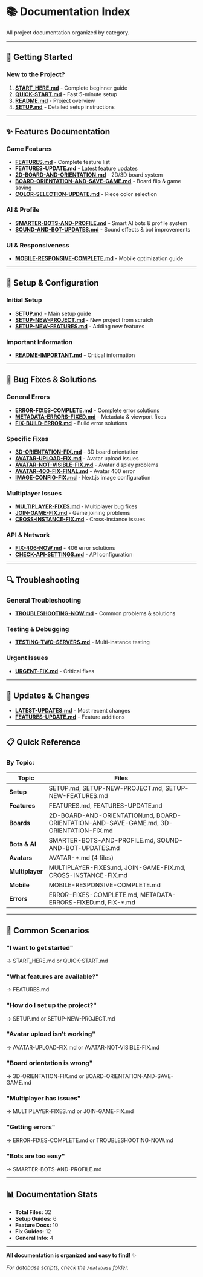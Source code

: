 # 📚 Documentation Index

All project documentation organized by category.

---

## 🚀 Getting Started

### **New to the Project?**
1. **[START_HERE.md](START_HERE.md)** - Complete beginner guide
2. **[QUICK-START.md](QUICK-START.md)** - Fast 5-minute setup
3. **[README.md](README.md)** - Project overview
4. **[SETUP.md](SETUP.md)** - Detailed setup instructions

---

## ✨ Features Documentation

### **Game Features**
- **[FEATURES.md](FEATURES.md)** - Complete feature list
- **[FEATURES-UPDATE.md](FEATURES-UPDATE.md)** - Latest feature updates
- **[2D-BOARD-AND-ORIENTATION.md](2D-BOARD-AND-ORIENTATION.md)** - 2D/3D board system
- **[BOARD-ORIENTATION-AND-SAVE-GAME.md](BOARD-ORIENTATION-AND-SAVE-GAME.md)** - Board flip & game saving
- **[COLOR-SELECTION-UPDATE.md](COLOR-SELECTION-UPDATE.md)** - Piece color selection

### **AI & Profile**
- **[SMARTER-BOTS-AND-PROFILE.md](SMARTER-BOTS-AND-PROFILE.md)** - Smart AI bots & profile system
- **[SOUND-AND-BOT-UPDATES.md](SOUND-AND-BOT-UPDATES.md)** - Sound effects & bot improvements

### **UI & Responsiveness**
- **[MOBILE-RESPONSIVE-COMPLETE.md](MOBILE-RESPONSIVE-COMPLETE.md)** - Mobile optimization guide

---

## 🔧 Setup & Configuration

### **Initial Setup**
- **[SETUP.md](SETUP.md)** - Main setup guide
- **[SETUP-NEW-PROJECT.md](SETUP-NEW-PROJECT.md)** - New project from scratch
- **[SETUP-NEW-FEATURES.md](SETUP-NEW-FEATURES.md)** - Adding new features

### **Important Information**
- **[README-IMPORTANT.md](README-IMPORTANT.md)** - Critical information

---

## 🐛 Bug Fixes & Solutions

### **General Errors**
- **[ERROR-FIXES-COMPLETE.md](ERROR-FIXES-COMPLETE.md)** - Complete error solutions
- **[METADATA-ERRORS-FIXED.md](METADATA-ERRORS-FIXED.md)** - Metadata & viewport fixes
- **[FIX-BUILD-ERROR.md](FIX-BUILD-ERROR.md)** - Build error solutions

### **Specific Fixes**
- **[3D-ORIENTATION-FIX.md](3D-ORIENTATION-FIX.md)** - 3D board orientation
- **[AVATAR-UPLOAD-FIX.md](AVATAR-UPLOAD-FIX.md)** - Avatar upload issues
- **[AVATAR-NOT-VISIBLE-FIX.md](AVATAR-NOT-VISIBLE-FIX.md)** - Avatar display problems
- **[AVATAR-400-FIX-FINAL.md](AVATAR-400-FIX-FINAL.md)** - Avatar 400 error
- **[IMAGE-CONFIG-FIX.md](IMAGE-CONFIG-FIX.md)** - Next.js image configuration

### **Multiplayer Issues**
- **[MULTIPLAYER-FIXES.md](MULTIPLAYER-FIXES.md)** - Multiplayer bug fixes
- **[JOIN-GAME-FIX.md](JOIN-GAME-FIX.md)** - Game joining problems
- **[CROSS-INSTANCE-FIX.md](CROSS-INSTANCE-FIX.md)** - Cross-instance issues

### **API & Network**
- **[FIX-406-NOW.md](FIX-406-NOW.md)** - 406 error solutions
- **[CHECK-API-SETTINGS.md](CHECK-API-SETTINGS.md)** - API configuration

---

## 🔍 Troubleshooting

### **General Troubleshooting**
- **[TROUBLESHOOTING-NOW.md](TROUBLESHOOTING-NOW.md)** - Common problems & solutions

### **Testing & Debugging**
- **[TESTING-TWO-SERVERS.md](TESTING-TWO-SERVERS.md)** - Multi-instance testing

### **Urgent Issues**
- **[URGENT-FIX.md](URGENT-FIX.md)** - Critical fixes

---

## 📝 Updates & Changes

- **[LATEST-UPDATES.md](LATEST-UPDATES.md)** - Most recent changes
- **[FEATURES-UPDATE.md](FEATURES-UPDATE.md)** - Feature additions

---

## 📋 Quick Reference

### **By Topic:**

| Topic | Files |
|-------|-------|
| **Setup** | SETUP.md, SETUP-NEW-PROJECT.md, SETUP-NEW-FEATURES.md |
| **Features** | FEATURES.md, FEATURES-UPDATE.md |
| **Boards** | 2D-BOARD-AND-ORIENTATION.md, BOARD-ORIENTATION-AND-SAVE-GAME.md, 3D-ORIENTATION-FIX.md |
| **Bots & AI** | SMARTER-BOTS-AND-PROFILE.md, SOUND-AND-BOT-UPDATES.md |
| **Avatars** | AVATAR-*.md (4 files) |
| **Multiplayer** | MULTIPLAYER-FIXES.md, JOIN-GAME-FIX.md, CROSS-INSTANCE-FIX.md |
| **Mobile** | MOBILE-RESPONSIVE-COMPLETE.md |
| **Errors** | ERROR-FIXES-COMPLETE.md, METADATA-ERRORS-FIXED.md, FIX-*.md |

---

## 🎯 Common Scenarios

### **"I want to get started"**
→ START_HERE.md or QUICK-START.md

### **"What features are available?"**
→ FEATURES.md

### **"How do I set up the project?"**
→ SETUP.md or SETUP-NEW-PROJECT.md

### **"Avatar upload isn't working"**
→ AVATAR-UPLOAD-FIX.md or AVATAR-NOT-VISIBLE-FIX.md

### **"Board orientation is wrong"**
→ 3D-ORIENTATION-FIX.md or BOARD-ORIENTATION-AND-SAVE-GAME.md

### **"Multiplayer has issues"**
→ MULTIPLAYER-FIXES.md or JOIN-GAME-FIX.md

### **"Getting errors"**
→ ERROR-FIXES-COMPLETE.md or TROUBLESHOOTING-NOW.md

### **"Bots are too easy"**
→ SMARTER-BOTS-AND-PROFILE.md

---

## 📊 Documentation Stats

- **Total Files:** 32
- **Setup Guides:** 6
- **Feature Docs:** 10
- **Fix Guides:** 12
- **General Info:** 4

---

**All documentation is organized and easy to find!** ✨

*For database scripts, check the `/database` folder.*
